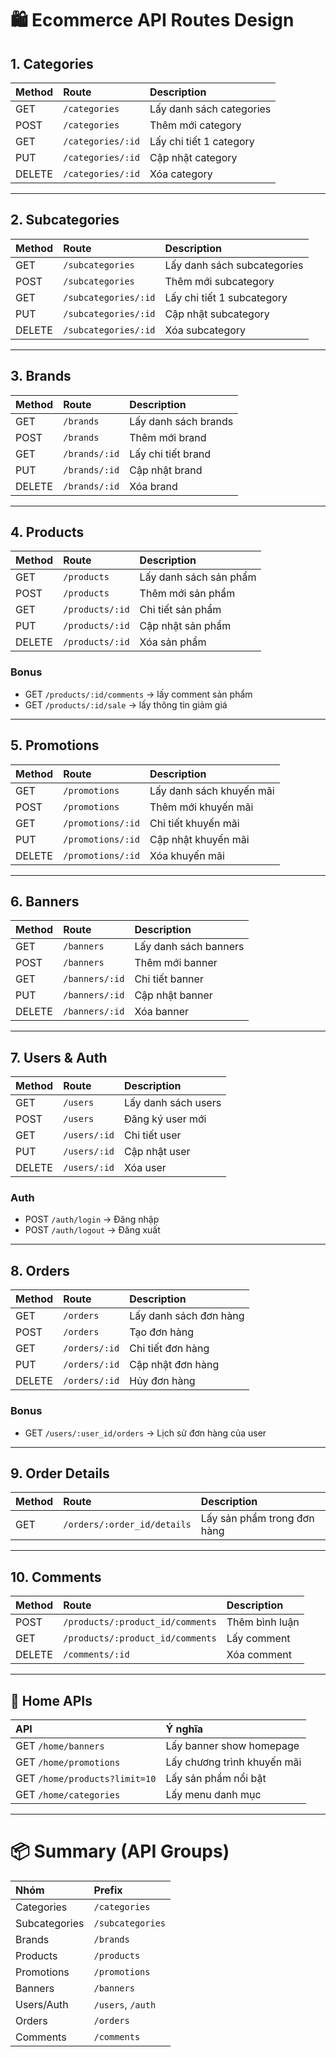 # 🛍️ Ecommerce API Routes Design

## 1. Categories
| Method | Route | Description |
|:--|:--|:--|
| GET    | `/categories` | Lấy danh sách categories |
| POST   | `/categories` | Thêm mới category |
| GET    | `/categories/:id` | Lấy chi tiết 1 category |
| PUT    | `/categories/:id` | Cập nhật category |
| DELETE | `/categories/:id` | Xóa category |

---

## 2. Subcategories
| Method | Route | Description |
|:--|:--|:--|
| GET    | `/subcategories` | Lấy danh sách subcategories |
| POST   | `/subcategories` | Thêm mới subcategory |
| GET    | `/subcategories/:id` | Lấy chi tiết 1 subcategory |
| PUT    | `/subcategories/:id` | Cập nhật subcategory |
| DELETE | `/subcategories/:id` | Xóa subcategory |

---

## 3. Brands
| Method | Route | Description |
|:--|:--|:--|
| GET    | `/brands` | Lấy danh sách brands |
| POST   | `/brands` | Thêm mới brand |
| GET    | `/brands/:id` | Lấy chi tiết brand |
| PUT    | `/brands/:id` | Cập nhật brand |
| DELETE | `/brands/:id` | Xóa brand |

---

## 4. Products
| Method | Route | Description |
|:--|:--|:--|
| GET    | `/products` | Lấy danh sách sản phẩm |
| POST   | `/products` | Thêm mới sản phẩm |
| GET    | `/products/:id` | Chi tiết sản phẩm |
| PUT    | `/products/:id` | Cập nhật sản phẩm |
| DELETE | `/products/:id` | Xóa sản phẩm |

### Bonus
- GET `/products/:id/comments` → lấy comment sản phẩm
- GET `/products/:id/sale` → lấy thông tin giảm giá

---

## 5. Promotions
| Method | Route | Description |
|:--|:--|:--|
| GET    | `/promotions` | Lấy danh sách khuyến mãi |
| POST   | `/promotions` | Thêm mới khuyến mãi |
| GET    | `/promotions/:id` | Chi tiết khuyến mãi |
| PUT    | `/promotions/:id` | Cập nhật khuyến mãi |
| DELETE | `/promotions/:id` | Xóa khuyến mãi |

---

## 6. Banners
| Method | Route | Description |
|:--|:--|:--|
| GET    | `/banners` | Lấy danh sách banners |
| POST   | `/banners` | Thêm mới banner |
| GET    | `/banners/:id` | Chi tiết banner |
| PUT    | `/banners/:id` | Cập nhật banner |
| DELETE | `/banners/:id` | Xóa banner |

---

## 7. Users & Auth
| Method | Route | Description |
|:--|:--|:--|
| GET    | `/users` | Lấy danh sách users |
| POST   | `/users` | Đăng ký user mới |
| GET    | `/users/:id` | Chi tiết user |
| PUT    | `/users/:id` | Cập nhật user |
| DELETE | `/users/:id` | Xóa user |

### Auth
- POST `/auth/login` → Đăng nhập
- POST `/auth/logout` → Đăng xuất

---

## 8. Orders
| Method | Route | Description |
|:--|:--|:--|
| GET    | `/orders` | Lấy danh sách đơn hàng |
| POST   | `/orders` | Tạo đơn hàng |
| GET    | `/orders/:id` | Chi tiết đơn hàng |
| PUT    | `/orders/:id` | Cập nhật đơn hàng |
| DELETE | `/orders/:id` | Hủy đơn hàng |

### Bonus
- GET `/users/:user_id/orders` → Lịch sử đơn hàng của user

---

## 9. Order Details
| Method | Route | Description |
|:--|:--|:--|
| GET    | `/orders/:order_id/details` | Lấy sản phẩm trong đơn hàng |

---

## 10. Comments
| Method | Route | Description |
|:--|:--|:--|
| POST   | `/products/:product_id/comments` | Thêm bình luận |
| GET    | `/products/:product_id/comments` | Lấy comment |
| DELETE | `/comments/:id` | Xóa comment |

---

## 📢 Home APIs
| API | Ý nghĩa |
|:--|:--|
| GET `/home/banners` | Lấy banner show homepage |
| GET `/home/promotions` | Lấy chương trình khuyến mãi |
| GET `/home/products?limit=10` | Lấy sản phẩm nổi bật |
| GET `/home/categories` | Lấy menu danh mục |

---

# 📦 Summary (API Groups)
| Nhóm | Prefix |
|:--|:--|
| Categories | `/categories` |
| Subcategories | `/subcategories` |
| Brands | `/brands` |
| Products | `/products` |
| Promotions | `/promotions` |
| Banners | `/banners` |
| Users/Auth | `/users`, `/auth` |
| Orders | `/orders` |
| Comments | `/comments` |

